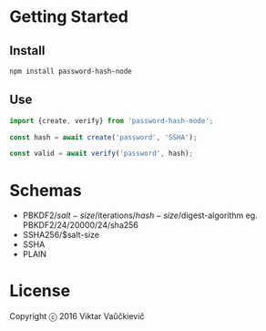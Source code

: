 # Getting Started
## Install
```bash
npm install password-hash-node
```

## Use
```javascript
import {create, verify} from 'password-hash-node';

const hash = await create('password', 'SSHA');

const valid = await verify('password', hash);
```

# Schemas
- PBKDF2/$salt-size/$iterations/$hash-size/$digest-algorithm eg. PBKDF2/24/20000/24/sha256
- SSHA256/$salt-size
- SSHA
- PLAIN

# License
Copyright ⓒ 2016 Viktar Vaŭčkievič
